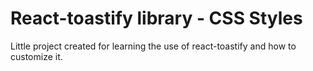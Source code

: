 # React-toastify library - CSS Styles

Little project created for learning the use of react-toastify and how to customize it.
